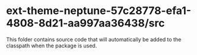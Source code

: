 # ext-theme-neptune-57c28778-efa1-4808-8d21-aa997aa36438/src

This folder contains source code that will automatically be added to the classpath when
the package is used.
